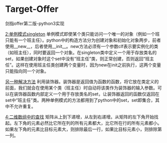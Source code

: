 # Target-Offer
剑指offer第二版-python3实现

[2:单例模式singleton](https://github.com/LingB94/Target-Offer/blob/master/2%E5%8D%95%E4%BE%8B%E6%A8%A1%E5%BC%8F.py)
单例模式即使某个类只能访问一个唯一的对象（例如一个班只能有一个班主任）。python中的构造方法分为创建对象和初始化对象两步，前者使用__new__，后者使用__init__。new方法必须有一个参数clf表示要实例化的类（如班主任），同时要返回一个对象。在singleton类中定义一个用于存放类名的set，如果创建对象时这个set中没有“班主任”类，则正常创建，否则返回“班主任”。这样在使用班主任类创建两个变量时，因为new在init之前执行，这两个变量只能指向同一个对象。

[另一种解决方法](https://github.com/LingB94/Target-Offer/blob/master/2(1)%E5%8D%95%E4%BE%8B%E6%A8%A1%E5%BC%8F.py)
利用装饰器。装饰器是返回值为函数的函数，将它放在类定义的前面，我们就会在使用某个类（班主任）时自动将该类作为装饰器的输入参数。可以在装饰器函数内部定义一个用于存放类名的set，让装饰器返回的函数仅返回在set中“班主任”类。两种单例模式的方法都用到了python中的set，set即集合，其中不允许重复。

[4:二维数组中的查找](https://github.com/LingB94/Target-Offer/blob/master/4%E4%BA%8C%E7%BB%B4%E6%95%B0%E7%BB%84%E4%B8%AD%E7%9A%84%E6%9F%A5%E6%89%BE.py)
矩阵从上到下递增，从左到右递增。从矩阵的左下角开始找起。左下角的元素必然比它所在列的所有元素都大，比它所在行的所有元素都小。如果左下角的元素比目标元素大，则排除最后一行，如果比目标元素小，则排除第一列。
